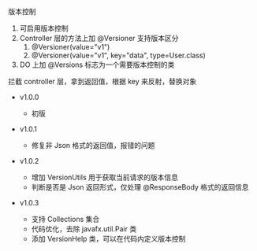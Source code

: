 版本控制
1. 可启用版本控制
2. Controller 层的方法上加 @Versioner 支持版本区分
   1. @Versioner(value="v1")
   2. @Versioner(value="v1", key="data", type=User.class)
3. DO 上加 @Versions 标志为一个需要版本控制的类

拦截 controller 层，拿到返回值，根据 key 来反射，替换对象

- v1.0.0
  - 初版

- v1.0.1
  - 修复非 Json 格式的返回值，报错的问题

- v1.0.2
  - 增加 VersionUtils 用于获取当前请求的版本信息
  - 判断是否是 Json 返回形式，仅处理 @ResponseBody 格式的返回信息

- v1.0.3
  - 支持 Collections 集合
  - 代码优化，去除 javafx.util.Pair 类
  - 添加 VersionHelp 类，可以在代码内定义版本控制
